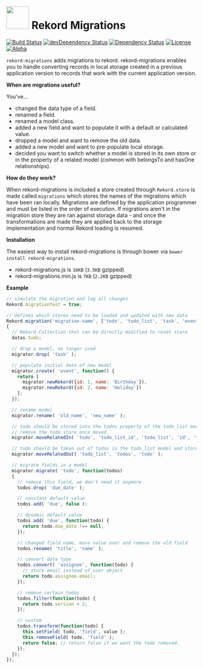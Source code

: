 # <img src="https://raw.githubusercontent.com/Rekord/rekord/master/images/rekord-color.png" width="60"> Rekord Migrations

[![Build Status](https://travis-ci.org/Rekord/rekord-migrations.svg?branch=master)](https://travis-ci.org/Rekord/rekord-migrations)
[![devDependency Status](https://david-dm.org/Rekord/rekord-migrations/dev-status.svg)](https://david-dm.org/Rekord/rekord-migrations#info=devDependencies)
[![Dependency Status](https://david-dm.org/Rekord/rekord-migrations.svg)](https://david-dm.org/Rekord/rekord-migrations)
[![License](https://img.shields.io/badge/license-MIT-blue.svg)](https://github.com/Rekord/rekord-migrations/blob/master/LICENSE)
[![Alpha](https://img.shields.io/badge/State-Alpha-orange.svg)]()

`rekord-migrations` adds migrations to rekord. rekord-migrations enables you to
handle converting records in local storage created in a previous application version to records that work with the current application version.

**When are migrations useful?**

You've...
- changed the data type of a field.
- renamed a field.
- renamed a model class.
- added a new field and want to populate it with a default or calculated value.
- dropped a model and want to remove the old data.
- added a new model and want to pre-populate local storage.
- decided you want to switch whether a model is stored in its own store or in the property of a related model (common with belongsTo and hasOne relationships).

**How do they work?**

When rekord-migrations is included a store created through `Rekord.store` is
made called `migrations` which stores the names of the migrations which have
been ran locally. Migrations are defined by the application programmer and must
be listed in the order of execution. If migrations aren't in the migration
store they are ran against storage data - and once the transformations are made
they are applied back to the storage implementation and normal Rekord loading is
resumed.

**Installation**

The easiest way to install rekord-migrations is through bower via `bower install rekord-migrations`.

- rekord-migrations.js is `16KB` (`3.5KB` gzipped)
- rekord-migrations.min.js is `7KB` (`2.2KB` gzipped)

**Example**

```javascript
// simulate the migration and log all changes
Rekord.migrationTest = true;

// defines which stores need to be loaded and updated with new data
Rekord.migration('migration-name', ['todo', 'todo_list', 'task', 'event'], function(migrator, datas)
{
  // Rekord.Collection that can be directly modified to reset store
  datas.todo;

  // drop a model, no longer used
  migrator.drop( 'task' );

  // populate initial data of new model
  migrator.create( 'event', function() {
    return [
      migrator.newRekord({id: 1, name: 'Birthday'}),
      migrator.newRekord({id: 2, name: 'Holiday'})
    ];
  });

  // rename model
  migrator.rename( 'old_name', 'new_name' );

  // todo should be stored into the todos property of the todo_list model now.
  // remove the todo store once moved
  migrator.moveRelatedIn( 'todo', 'todo_list_id', 'todo_list', 'id', 'todos', true );

  // todo should be taken out of todos in the todo_list model and stored in their own.
  migrator.moveRelatedOut( 'todo_list', 'todos', 'todo' );

  // migrate fields in a model
  migrator.migrate( 'todo', function(todos)
  {
    // remove this field, we don't need it anymore
    todos.drop( 'due_date' );

    // constant default value
    todos.add( 'due', false );

    // dynamic default value
    todos.add( 'due', function(todo) {
      return todo.due_date !== null;
    });

    // changed field name, move value over and remove the old field
    todos.rename( 'title', 'name' );

    // convert data type
    todos.convert( 'assignee', function(todo) {
      // store email instead of user object
      return todo.assignee.email;
    });

    // remove certain todos
    todos.filter(function(todo) {
      return todo.version < 2;
    });

    // custom
    todos.transform(function(todo) {
      this.setField( todo, 'field', value );
      this.removeField( todo, 'field' );
      return false; // return false if we want the todo removed.
    });
  });
});

```
